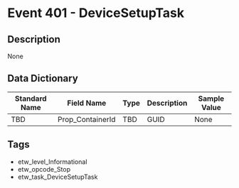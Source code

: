# Event 401 - DeviceSetupTask

## Description
None

## Data Dictionary
|Standard Name|Field Name|Type|Description|Sample Value|
|---|---|---|---|---|
|TBD|Prop_ContainerId|TBD|GUID|None|None|

## Tags
* etw_level_Informational
* etw_opcode_Stop
* etw_task_DeviceSetupTask